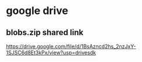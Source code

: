 # google drive
## blobs.zip shared link
https://drive.google.com/file/d/1BsAzncd2hs_2nzJxY-1SJSC6d8Et3kPx/view?usp=drivesdk
